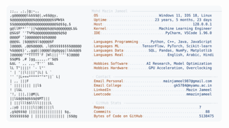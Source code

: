 <picture>
  <source srcset="https://raw.githubusercontent.com/mmazinjameel/mmazinjameel/main/dark_mode.svg?v=1745871069" media="(prefers-color-scheme: dark)">
  <img src="https://raw.githubusercontent.com/mmazinjameel/mmazinjameel/main/light_mode.svg?v=1745871069">
</picture>
